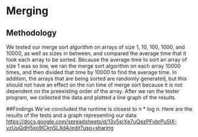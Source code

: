 # Merging
## Methodology
We tested our merge sort algorithm on arrays of size 1, 10, 100, 1000, and 10000, as well as sizes in between, and compared the average time that it took each array to be sorted. Because the average time to sort an array of size 1 was so low, we ran the merge sort algorithm on each array 10000 times, and then divided that time by 10000 to find the average time. In addition, the arrays that are being sorted are randomly generated, but this should not have an effect on the run time of merge sort because it is not dependent on the preexisting order of the array. After we ran the tester program, we collected the data and plotted a line graph of the results. 

##Findings
We've concluded the runtime is closest to n * log n.
Here are the results of the tests and a graph representing our data: https://docs.google.com/spreadsheets/d/13v5srXe7uQezPFvbrPu5IX-vzUuQdH5xo9lCknSLXdA/edit?usp=sharing
